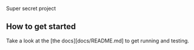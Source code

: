 Super secret project

## How to get started

Take a look at the [the docs][docs/README.md] to get running and testing.

